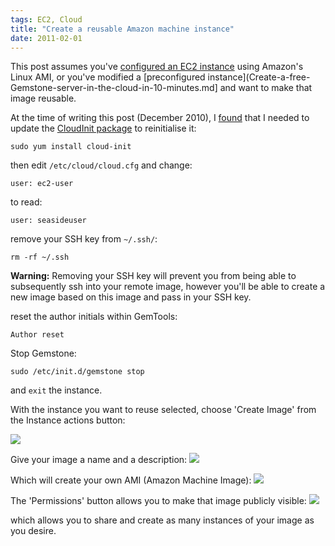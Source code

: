 ```yaml
---
tags: EC2, Cloud
title: "Create a reusable Amazon machine instance"
date: 2011-02-01
---
```


This post assumes you've [configured an EC2 instance](Installing-Gemstone-on-an-Amazon-EC2-Linux-instance.md) using Amazon's Linux AMI, or you've modified a [preconfigured instance](Create-a-free-Gemstone-server-in-the-cloud-in-10-minutes.md] and want to make that image reusable.

At the time of writing this post (December 2010), I [found](https://forums.aws.amazon.com/thread.jspa?threadID=56007&tstart=0) that I needed to update the [CloudInit package](https://help.ubuntu.com/community/CloudInit) to reinitialise it:

```
sudo yum install cloud-init
```

then edit `/etc/cloud/cloud.cfg` and change:
```
user: ec2-user
```
to read:
```
user: seasideuser
```

remove your SSH key from `~/.ssh/`:
```
rm -rf ~/.ssh
```
**Warning:** Removing your SSH key will prevent you from being able to subsequently ssh into your remote image, however you'll be able to create a new image based on this image and pass in your SSH key.

reset the author initials within GemTools:
```Smalltalk
Author reset
```

Stop Gemstone:
```
sudo /etc/init.d/gemstone stop
```

and `exit` the instance.

With the instance you want to reuse selected, choose 'Create Image' from the Instance actions button:

![](CreateAnImageMenu.gif)

Give your image a name and a description:
![](AMIDialog.gif)

Which will create your own AMI (Amazon Machine Image): 
![](AMIList.gif)

The 'Permissions' button allows you to make that image publicly visible:
![](RequestInstanceWizardCustom.gif)

which allows you to share and create as many instances of your image as you desire.
